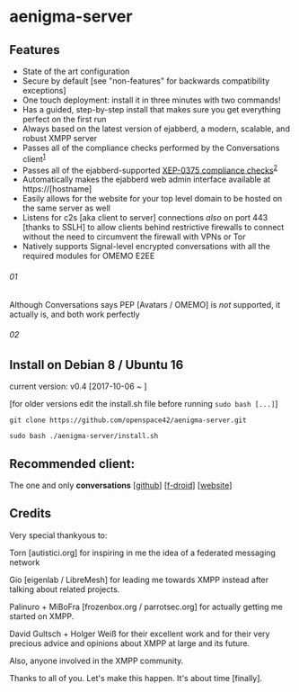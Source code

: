 # aenigma-server

## Features

* State of the art configuration
* Secure by default [see "non-features" for backwards compatibility exceptions]
* One touch deployment: install it in three minutes with two commands!
* Has a guided, step-by-step install that makes sure you get everything perfect on the first run
* Always based on the latest version of ejabberd, a modern, scalable, and robust XMPP server
* Passes all of the compliance checks performed by the Conversations client<sup>[1](###01)
* Passes all of the ejabberd-supported [XEP-0375 compliance checks](https://github.com/iNPUTmice/ComplianceTester)<sup>[2](###02)
* Automatically makes the ejabberd web admin interface available at https://[hostname]
* Easily allows for the website for your top level domain to be hosted on the same server as well
* Listens for c2s [aka client to server] connections *also* on port 443 [thanks to SSLH] to allow clients behind restrictive firewalls to connect without the need to circumvent the firewall with VPNs or Tor
* Natively supports Signal-level encrypted conversations with all the required modules for OMEMO E2EE

###### 01

Although Conversations says PEP [Avatars / OMEMO] is *not* supported, it actually is, and both work perfectly

###### 02



## Install on Debian 8 / Ubuntu 16

current version: v0.4 [2017-10-06 ~ ]

[for older versions edit the install.sh file before running `sudo bash [...]`]

```git clone https://github.com/openspace42/aenigma-server.git```

```sudo bash ./aenigma-server/install.sh```

## Recommended client:

The one and only **conversations** [[github](https://github.com/siacs/Conversations)] [[f-droid](https://f-droid.org/packages/eu.siacs.conversations/)] [[website](https://conversations.im/)]

## Credits

Very special thankyous to:

Torn [autistici.org] for inspiring in me the idea of a federated messaging network

Gio [eigenlab / LibreMesh] for leading me towards XMPP instead after talking about related projects.

Palinuro + MiBoFra [frozenbox.org / parrotsec.org] for actually getting me started on XMPP.

David Gultsch + Holger Weiß for their excellent work and for their very precious advice and opinions about XMPP at large and its future.

Also, anyone involved in the XMPP community.

Thanks to all of you. Let's make this happen. It's about time [finally].
